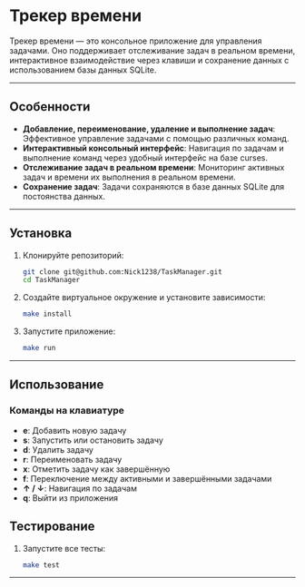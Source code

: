 # Трекер времени

Трекер времени — это консольное приложение для управления задачами. Оно поддерживает отслеживание задач в реальном времени, интерактивное взаимодействие через клавиши и сохранение данных с использованием базы данных SQLite.

---

## Особенности

- **Добавление, переименование, удаление и выполнение задач**: Эффективное управление задачами с помощью различных команд.
- **Интерактивный консольный интерфейс**: Навигация по задачам и выполнение команд через удобный интерфейс на базе curses.
- **Отслеживание задач в реальном времени**: Мониторинг активных задач и времени их выполнения в реальном времени.
- **Сохранение задач**: Задачи сохраняются в базе данных SQLite для постоянства данных.

---

## Установка

1. Клонируйте репозиторий:
    ```bash
    git clone git@github.com:Nick1238/TaskManager.git
    cd TaskManager
    ```

2. Создайте виртуальное окружение и установите зависимости:
    ```bash
    make install
    ```

3. Запустите приложение:
    ```bash
    make run
    ```

---

## Использование

### Команды на клавиатуре

- **e**: Добавить новую задачу
- **s**: Запустить или остановить задачу
- **d**: Удалить задачу
- **r**: Переименовать задачу
- **x**: Отметить задачу как завершённую
- **f**: Переключение между активными и завершёнными задачами
- **↑ / ↓**: Навигация по задачам
- **q**: Выйти из приложения


## Тестирование

1. Запустите все тесты:
    ```bash
    make test
    ```

---